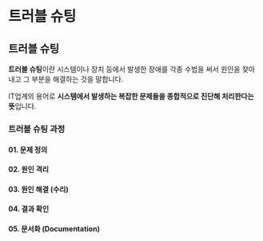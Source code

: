 # 트러블 슈팅

## 트러블 슈팅

 **트러블 슈팅**이란 시스템이나 장치 등에서 발생한 장애를 각종 수법을 써서 원인을 찾아내고 그 부분을 해결하는 것을 말합니다. 

IT업계의 용어로 **시스템에서 발생하는 복잡한 문제들을 종합적으로 진단해 처리한다는 뜻**입니다. 

### 트러블 슈팅 과정

#### 01. 문제 정의 

#### 02. 원인 격리 

#### 03. 원인 해결 \(수리\)

#### 04. 결과 확인 

#### 05. 문서화 \(Documentation\) 

